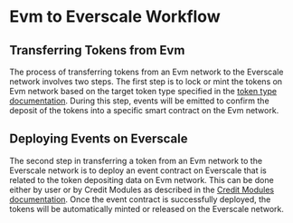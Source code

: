 # Evm to Everscale Workflow

## Transferring Tokens from Evm

The process of transferring tokens from an Evm network to the Everscale network involves two steps. The first step is to lock or mint the tokens on Evm network based on the target token type specified in the [token type documentation](../../../../docs/Concepts/TokenTypes.md#Evm-token-types). During this step, events will be emitted to confirm the deposit of the tokens into a specific smart contract on the Evm network.

## Deploying Events on Everscale

The second step in transferring a token from an Evm network to the Everscale network is to deploy an event contract on Everscale that is related to the token depositing data on Evm network. This can be done either by user or by Credit Modules as described in the [Credit Modules documentation](../../../../docs/Concepts/CreditModules.md). Once the event contract is successfully deployed, the tokens will be automatically minted or released on the Everscale network.
